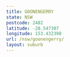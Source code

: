 ```yaml
---
title: GOONENGERRY
state: NSW
postcode: 2482
latitude: -28.547307
longitude: 153.432398
url: /nsw/goonengerry/
layout: suburb
---
```

